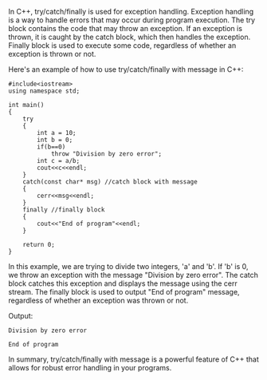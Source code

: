 In C++, try/catch/finally is used for exception handling. Exception handling is a way to handle errors that may occur during program execution. The try block contains the code that may throw an exception. If an exception is thrown, it is caught by the catch block, which then handles the exception. Finally block is used to execute some code, regardless of whether an exception is thrown or not.

Here's an example of how to use try/catch/finally with message in C++:

```
#include<iostream>
using namespace std;

int main()
{
    try
    {
        int a = 10;
        int b = 0;
        if(b==0)
            throw "Division by zero error";
        int c = a/b;
        cout<<c<<endl;
    }
    catch(const char* msg) //catch block with message
    {
        cerr<<msg<<endl;
    }
    finally //finally block
    {
        cout<<"End of program"<<endl;
    }

    return 0;
}
```

In this example, we are trying to divide two integers, 'a' and 'b'. If 'b' is 0, we throw an exception with the message "Division by zero error". The catch block catches this exception and displays the message using the cerr stream. The finally block is used to output "End of program" message, regardless of whether an exception was thrown or not.

Output:
```
Division by zero error

End of program
```

In summary, try/catch/finally with message is a powerful feature of C++ that allows for robust error handling in your programs.